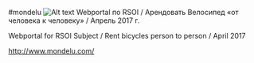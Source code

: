 #mondelu
![Alt text](https://cloud.githubusercontent.com/assets/23284181/25597752/eda2b130-2ed0-11e7-944a-6d4df9a028c3.png "Topology")
Webportal по RSOI / Арендовать Велосипед «от человека к человеку» / Апрель 2017 г.

Webportal for RSOI Subject / Rent bicycles person to person / April 2017

http://www.mondelu.com/
